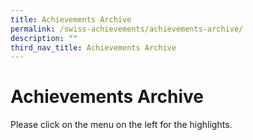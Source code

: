 ```yaml
---
title: Achievements Archive
permalink: /swiss-achievements/achievements-archive/
description: ""
third_nav_title: Achievements Archive
---
```

**Achievements Archive**
========================


Please click on the menu on the left for the highlights.